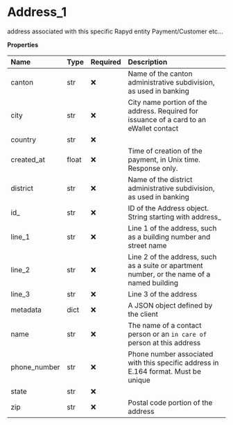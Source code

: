 # Address_1

address associated with this specific Rapyd entity Payment/Customer etc...

**Properties**

| Name         | Type  | Required | Description                                                                                 |
| :----------- | :---- | :------- | :------------------------------------------------------------------------------------------ |
| canton       | str   | ❌       | Name of the canton administrative subdivision, as used in banking                           |
| city         | str   | ❌       | City name portion of the address. Required for issuance of a card to an eWallet contact     |
| country      | str   | ❌       |                                                                                             |
| created_at   | float | ❌       | Time of creation of the payment, in Unix time. Response only.                               |
| district     | str   | ❌       | Name of the district administrative subdivision, as used in banking                         |
| id\_         | str   | ❌       | ID of the Address object. String starting with address\_                                    |
| line_1       | str   | ❌       | Line 1 of the address, such as a building number and street name                            |
| line_2       | str   | ❌       | Line 2 of the address, such as a suite or apartment number, or the name of a named building |
| line_3       | str   | ❌       | Line 3 of the address                                                                       |
| metadata     | dict  | ❌       | A JSON object defined by the client                                                         |
| name         | str   | ❌       | The name of a contact person or an `in care of` person at this address                      |
| phone_number | str   | ❌       | Phone number associated with this specific address in E.164 format. Must be unique          |
| state        | str   | ❌       |                                                                                             |
| zip          | str   | ❌       | Postal code portion of the address                                                          |

